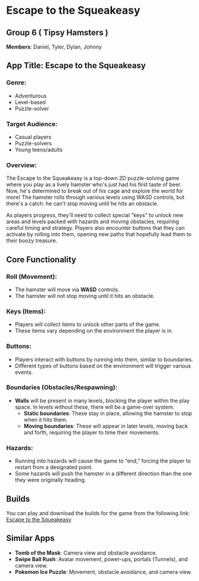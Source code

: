 # Escape to the Squeakeasy   

## Group 6 ( Tipsy Hamsters )
**Members**: Daniel, Tyler, Dylan, Johnny

## App Title: Escape to the Squeakeasy

### Genre:
- Adventurous
- Level-based
- Puzzle-solver

### Target Audience:
- Casual players
- Puzzle-solvers
- Young teens/adults

### Overview:
The Escape to the Squeakeasy is a top-down 2D puzzle-solving game where you play as a lively hamster who's just had his first taste of beer. Now, he's determined to break out of his cage and explore the world for more! The hamster rolls through various levels using WASD controls, but there's a catch: he can't stop moving until he hits an obstacle. 

As players progress, they'll need to collect special "keys" to unlock new areas and levels packed with hazards and moving obstacles, requiring careful timing and strategy. Players also encounter buttons that they can activate by rolling into them, opening new paths that hopefully lead them to their boozy treasure.

## Core Functionality

### Roll (Movement):
- The hamster will move via **WASD** controls.
- The hamster will not stop moving until it hits an obstacle.

### Keys (Items):
- Players will collect items to unlock other parts of the game.
- These items vary depending on the environment the player is in.

### Buttons:
- Players interact with buttons by running into them, similar to boundaries.
- Different types of buttons based on the environment will trigger various events.

### Boundaries (Obstacles/Respawning):
- **Walls** will be present in many levels, blocking the player within the play space. In levels without these, there will be a game-over system.
  - **Static boundaries**: These stay in place, allowing the hamster to stop when it hits them.
  - **Moving boundaries**: These will appear in later levels, moving back and forth, requiring the player to time their movements.

### Hazards:
- Running into hazards will cause the game to “end,” forcing the player to restart from a designated point.
- Some hazards will push the hamster in a different direction than the one they were originally heading.

## Builds
You can play and download the builds for the game from the following link:
[Escape to the Squeakeasy](https://dylandevelops.itch.io/escape-to-the-squeakeasy) 

## Similar Apps
- **Tomb of the Mask**: Camera view and obstacle avoidance.
- **Swipe Ball Rush**: Avatar movement, power-ups, portals (Tunnels), and camera view.
- **Pokemon Ice Puzzle**: Movement, obstacle avoidance, and camera view.
